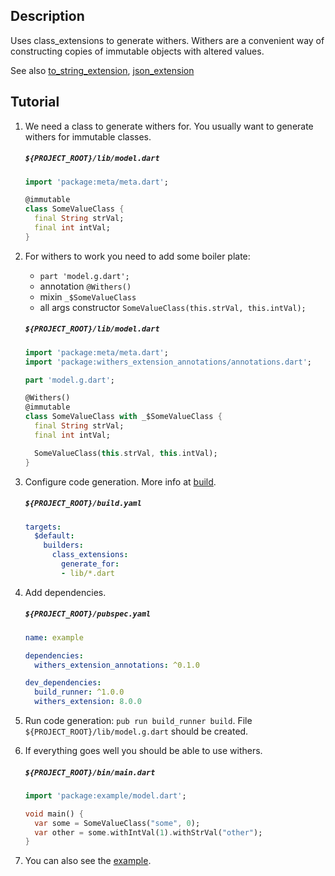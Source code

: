 Description
---
Uses class_extensions to generate withers.
Withers are a convenient way of constructing copies of immutable objects with altered values.

See also [to_string_extension](https://pub.dev/packages/to_string_extension), [json_extension](https://pub.dev/packages/json_extension)

Tutorial
---
1. We need a class to generate withers for. You usually want to generate withers for immutable classes.

    ##### `${PROJECT_ROOT}/lib/model.dart`
    ```dart
    import 'package:meta/meta.dart';
    
    @immutable
    class SomeValueClass {
      final String strVal;
      final int intVal;
    }
    ```

2. For withers to work you need to add some boiler plate:
    * `part 'model.g.dart';`
    * annotation `@Withers()`
    * mixin `_$SomeValueClass`
    * all args constructor `SomeValueClass(this.strVal, this.intVal);`

    ##### `${PROJECT_ROOT}/lib/model.dart`
    ```dart
    import 'package:meta/meta.dart';
    import 'package:withers_extension_annotations/annotations.dart';
    
    part 'model.g.dart';
    
    @Withers()
    @immutable
    class SomeValueClass with _$SomeValueClass {
      final String strVal;
      final int intVal;
    
      SomeValueClass(this.strVal, this.intVal);
    }
    ```

3. Configure code generation. More info at [build](https://github.com/dart-lang/build).

    ##### `${PROJECT_ROOT}/build.yaml`
    ```yaml
    targets:
      $default:
        builders:
          class_extensions:
            generate_for:
            - lib/*.dart
    ```
4. Add dependencies.

    ##### `${PROJECT_ROOT}/pubspec.yaml`
    ```yaml
    name: example
    
    dependencies:
      withers_extension_annotations: ^0.1.0
    
    dev_dependencies:
      build_runner: ^1.0.0
      withers_extension: 8.0.0
    ```

5. Run code generation: `pub run build_runner build`. File `${PROJECT_ROOT}/lib/model.g.dart` should be created.

6. If everything goes well you should be able to use withers.

    ##### `${PROJECT_ROOT}/bin/main.dart`
    ```dart
    import 'package:example/model.dart';
    
    void main() {
      var some = SomeValueClass("some", 0);
      var other = some.withIntVal(1).withStrVal("other");
    }
    ```

7. You can also see the [example](https://github.com/svarzee/withers_extension/tree/master/withers_extension/example).
